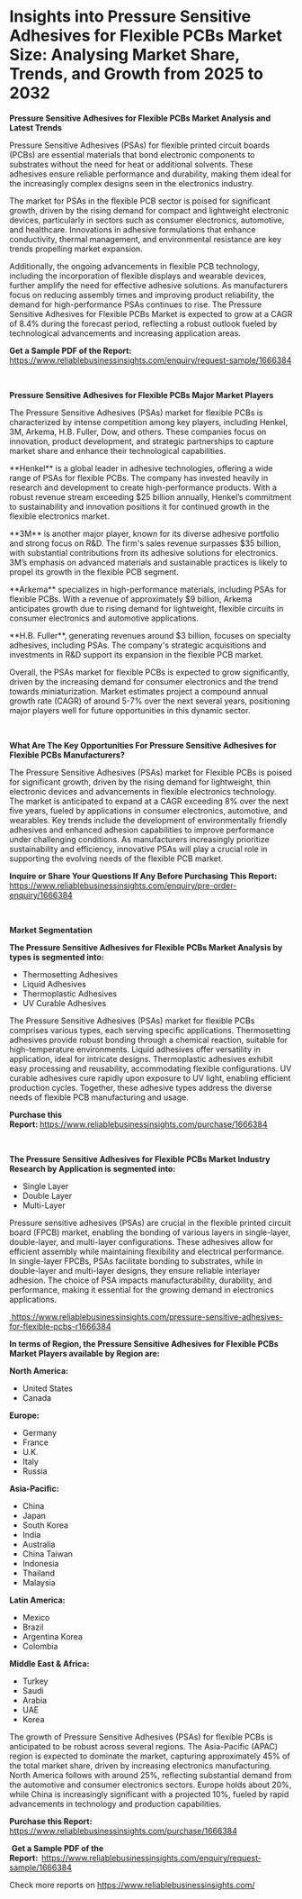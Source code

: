 <p><h1>Insights into Pressure Sensitive Adhesives for Flexible PCBs Market Size: Analysing Market Share, Trends, and Growth from 2025 to 2032</h1></p><p><strong>Pressure Sensitive Adhesives for Flexible PCBs Market Analysis and Latest Trends</strong></p>
<p><p>Pressure Sensitive Adhesives (PSAs) for flexible printed circuit boards (PCBs) are essential materials that bond electronic components to substrates without the need for heat or additional solvents. These adhesives ensure reliable performance and durability, making them ideal for the increasingly complex designs seen in the electronics industry. </p><p>The market for PSAs in the flexible PCB sector is poised for significant growth, driven by the rising demand for compact and lightweight electronic devices, particularly in sectors such as consumer electronics, automotive, and healthcare. Innovations in adhesive formulations that enhance conductivity, thermal management, and environmental resistance are key trends propelling market expansion. </p><p>Additionally, the ongoing advancements in flexible PCB technology, including the incorporation of flexible displays and wearable devices, further amplify the need for effective adhesive solutions. As manufacturers focus on reducing assembly times and improving product reliability, the demand for high-performance PSAs continues to rise. The Pressure Sensitive Adhesives for Flexible PCBs Market is expected to grow at a CAGR of 8.4% during the forecast period, reflecting a robust outlook fueled by technological advancements and increasing application areas.</p></p>
<p><strong>Get a Sample PDF of the Report:&nbsp;</strong> <a href="https://www.reliablebusinessinsights.com/enquiry/request-sample/1666384?utm_campaign=3582&utm_medium=2&utm_source=Github&utm_content=ia&utm_term=02042025&utm_id=pressure-sensitive-adhesives-for-flexible-pcbs">https://www.reliablebusinessinsights.com/enquiry/request-sample/1666384</a></p>
<p>&nbsp;</p>
<p><strong>Pressure Sensitive Adhesives for Flexible PCBs Major Market Players</strong></p>
<p><p>The Pressure Sensitive Adhesives (PSAs) market for flexible PCBs is characterized by intense competition among key players, including Henkel, 3M, Arkema, H.B. Fuller, Dow, and others. These companies focus on innovation, product development, and strategic partnerships to capture market share and enhance their technological capabilities.</p><p>**Henkel** is a global leader in adhesive technologies, offering a wide range of PSAs for flexible PCBs. The company has invested heavily in research and development to create high-performance products. With a robust revenue stream exceeding $25 billion annually, Henkel’s commitment to sustainability and innovation positions it for continued growth in the flexible electronics market.</p><p>**3M** is another major player, known for its diverse adhesive portfolio and strong focus on R&D. The firm's sales revenue surpasses $35 billion, with substantial contributions from its adhesive solutions for electronics. 3M’s emphasis on advanced materials and sustainable practices is likely to propel its growth in the flexible PCB segment.</p><p>**Arkema** specializes in high-performance materials, including PSAs for flexible PCBs. With a revenue of approximately $9 billion, Arkema anticipates growth due to rising demand for lightweight, flexible circuits in consumer electronics and automotive applications.</p><p>**H.B. Fuller**, generating revenues around $3 billion, focuses on specialty adhesives, including PSAs. The company's strategic acquisitions and investments in R&D support its expansion in the flexible PCB market.</p><p>Overall, the PSAs market for flexible PCBs is expected to grow significantly, driven by the increasing demand for consumer electronics and the trend towards miniaturization. Market estimates project a compound annual growth rate (CAGR) of around 5-7% over the next several years, positioning major players well for future opportunities in this dynamic sector.</p></p>
<p>&nbsp;</p>
<p><strong>What Are The Key Opportunities For Pressure Sensitive Adhesives for Flexible PCBs Manufacturers?</strong></p>
<p><p>The Pressure Sensitive Adhesives (PSAs) market for Flexible PCBs is poised for significant growth, driven by the rising demand for lightweight, thin electronic devices and advancements in flexible electronics technology. The market is anticipated to expand at a CAGR exceeding 8% over the next five years, fueled by applications in consumer electronics, automotive, and wearables. Key trends include the development of environmentally friendly adhesives and enhanced adhesion capabilities to improve performance under challenging conditions. As manufacturers increasingly prioritize sustainability and efficiency, innovative PSAs will play a crucial role in supporting the evolving needs of the flexible PCB market.</p></p>
<p><strong>Inquire or Share Your Questions If Any Before Purchasing This Report:</strong> <a href="https://www.reliablebusinessinsights.com/enquiry/pre-order-enquiry/1666384?utm_campaign=3582&utm_medium=2&utm_source=Github&utm_content=ia&utm_term=02042025&utm_id=pressure-sensitive-adhesives-for-flexible-pcbs">https://www.reliablebusinessinsights.com/enquiry/pre-order-enquiry/1666384</a></p>
<p>&nbsp;</p>
<p><strong>Market Segmentation</strong></p>
<p><strong>The Pressure Sensitive Adhesives for Flexible PCBs Market Analysis by types is segmented into:</strong></p>
<p><ul><li>Thermosetting Adhesives</li><li>Liquid Adhesives</li><li>Thermoplastic Adhesives</li><li>UV Curable Adhesives</li></ul></p>
<p><p>The Pressure Sensitive Adhesives (PSAs) market for flexible PCBs comprises various types, each serving specific applications. Thermosetting adhesives provide robust bonding through a chemical reaction, suitable for high-temperature environments. Liquid adhesives offer versatility in application, ideal for intricate designs. Thermoplastic adhesives exhibit easy processing and reusability, accommodating flexible configurations. UV curable adhesives cure rapidly upon exposure to UV light, enabling efficient production cycles. Together, these adhesive types address the diverse needs of flexible PCB manufacturing and usage.</p></p>
<p><strong>Purchase this Report:&nbsp;</strong><a href="https://www.reliablebusinessinsights.com/purchase/1666384?utm_campaign=3582&utm_medium=2&utm_source=Github&utm_content=ia&utm_term=02042025&utm_id=pressure-sensitive-adhesives-for-flexible-pcbs">https://www.reliablebusinessinsights.com/purchase/1666384</a></p>
<p>&nbsp;</p>
<p><strong>The Pressure Sensitive Adhesives for Flexible PCBs Market Industry Research by Application is segmented into:</strong></p>
<p><ul><li>Single Layer</li><li>Double Layer</li><li>Multi-Layer</li></ul></p>
<p><p>Pressure sensitive adhesives (PSAs) are crucial in the flexible printed circuit board (FPCB) market, enabling the bonding of various layers in single-layer, double-layer, and multi-layer configurations. These adhesives allow for efficient assembly while maintaining flexibility and electrical performance. In single-layer FPCBs, PSAs facilitate bonding to substrates, while in double-layer and multi-layer designs, they ensure reliable interlayer adhesion. The choice of PSA impacts manufacturability, durability, and performance, making it essential for the growing demand in electronics applications.</p></p>
<p><a href="https://www.reliablebusinessinsights.com/pressure-sensitive-adhesives-for-flexible-pcbs-r1666384?utm_campaign=3582&utm_medium=2&utm_source=Github&utm_content=ia&utm_term=02042025&utm_id=pressure-sensitive-adhesives-for-flexible-pcbs">&nbsp;https://www.reliablebusinessinsights.com/pressure-sensitive-adhesives-for-flexible-pcbs-r1666384</a></p>
<p><strong>In terms of Region, the Pressure Sensitive Adhesives for Flexible PCBs Market Players available by Region are:</strong></p>
<p>
    <p> <strong> North America: </strong>
        <ul>
            <li>United States</li>
            <li>Canada</li>
        </ul>
        </p> 
    <p> <strong> Europe: </strong>
        <ul>
            <li>Germany</li>
            <li>France</li>
            <li>U.K.</li>
            <li>Italy</li>
            <li>Russia</li>
        </ul>
        </p> 
    <p> <strong> Asia-Pacific: </strong>
        <ul>
            <li>China</li>
            <li>Japan</li>
            <li>South Korea</li>
            <li>India</li>
            <li>Australia</li>
            <li>China Taiwan</li>
            <li>Indonesia</li>
            <li>Thailand</li>
            <li>Malaysia</li>
        </ul>
        </p> 
    <p> <strong> Latin America: </strong>
        <ul>
            <li>Mexico</li>
            <li>Brazil</li>
            <li>Argentina Korea</li>
            <li>Colombia</li>
        </ul>
        </p> 
    <p> <strong> Middle East & Africa: </strong>
        <ul>
            <li>Turkey</li>
            <li>Saudi</li>
            <li>Arabia</li>
            <li>UAE</li>
            <li>Korea</li>
        </ul>
    </p>
    </p>
<p><p>The growth of Pressure Sensitive Adhesives (PSAs) for flexible PCBs is anticipated to be robust across several regions. The Asia-Pacific (APAC) region is expected to dominate the market, capturing approximately 45% of the total market share, driven by increasing electronics manufacturing. North America follows with around 25%, reflecting substantial demand from the automotive and consumer electronics sectors. Europe holds about 20%, while China is increasingly significant with a projected 10%, fueled by rapid advancements in technology and production capabilities.</p></p>
<p><strong>Purchase this Report: </strong><a href="https://www.reliablebusinessinsights.com/purchase/1666384?utm_campaign=3582&utm_medium=2&utm_source=Github&utm_content=ia&utm_term=02042025&utm_id=pressure-sensitive-adhesives-for-flexible-pcbs">https://www.reliablebusinessinsights.com/purchase/1666384</a></p>
<p>&nbsp;<strong>Get a Sample PDF of the Report:&nbsp;&nbsp;</strong><a href="https://www.reliablebusinessinsights.com/enquiry/request-sample/1666384?utm_campaign=3582&utm_medium=2&utm_source=Github&utm_content=ia&utm_term=02042025&utm_id=pressure-sensitive-adhesives-for-flexible-pcbs">https://www.reliablebusinessinsights.com/enquiry/request-sample/1666384</a></p>
<p><strong></strong></p>
<p>Check more reports on <a href="https://www.reliablebusinessinsights.com/?utm_campaign=3582&utm_medium=2&utm_source=Github&utm_content=ia&utm_term=02042025&utm_id=pressure-sensitive-adhesives-for-flexible-pcbs">https://www.reliablebusinessinsights.com/</a></p>